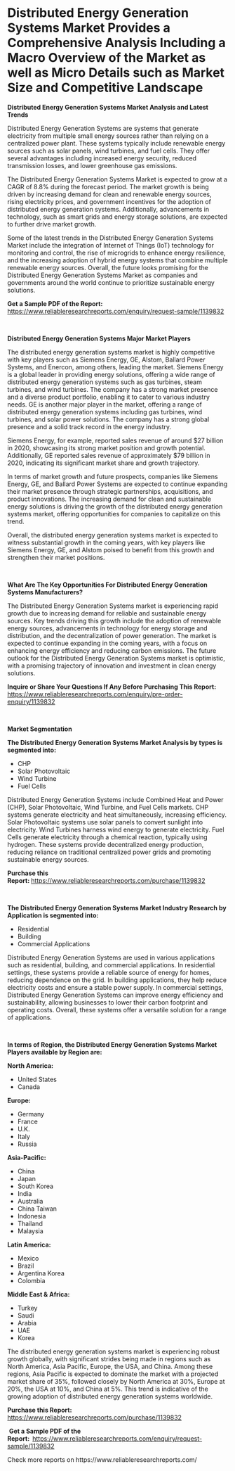 <p><h1>Distributed Energy Generation Systems Market Provides a Comprehensive Analysis Including a Macro Overview of the Market as well as Micro Details such as Market Size and Competitive Landscape</h1></p><p><strong>Distributed Energy Generation Systems Market Analysis and Latest Trends</strong></p>
<p><p>Distributed Energy Generation Systems are systems that generate electricity from multiple small energy sources rather than relying on a centralized power plant. These systems typically include renewable energy sources such as solar panels, wind turbines, and fuel cells. They offer several advantages including increased energy security, reduced transmission losses, and lower greenhouse gas emissions.</p><p>The Distributed Energy Generation Systems Market is expected to grow at a CAGR of 8.8% during the forecast period. The market growth is being driven by increasing demand for clean and renewable energy sources, rising electricity prices, and government incentives for the adoption of distributed energy generation systems. Additionally, advancements in technology, such as smart grids and energy storage solutions, are expected to further drive market growth.</p><p>Some of the latest trends in the Distributed Energy Generation Systems Market include the integration of Internet of Things (IoT) technology for monitoring and control, the rise of microgrids to enhance energy resilience, and the increasing adoption of hybrid energy systems that combine multiple renewable energy sources. Overall, the future looks promising for the Distributed Energy Generation Systems Market as companies and governments around the world continue to prioritize sustainable energy solutions.</p></p>
<p><strong>Get a Sample PDF of the Report:&nbsp;</strong> <a href="https://www.reliableresearchreports.com/enquiry/request-sample/1139832">https://www.reliableresearchreports.com/enquiry/request-sample/1139832</a></p>
<p>&nbsp;</p>
<p><strong>Distributed Energy Generation Systems Major Market Players</strong></p>
<p><p>The distributed energy generation systems market is highly competitive with key players such as Siemens Energy, GE, Alstom, Ballard Power Systems, and Enercon, among others, leading the market. Siemens Energy is a global leader in providing energy solutions, offering a wide range of distributed energy generation systems such as gas turbines, steam turbines, and wind turbines. The company has a strong market presence and a diverse product portfolio, enabling it to cater to various industry needs. GE is another major player in the market, offering a range of distributed energy generation systems including gas turbines, wind turbines, and solar power solutions. The company has a strong global presence and a solid track record in the energy industry.</p><p>Siemens Energy, for example, reported sales revenue of around $27 billion in 2020, showcasing its strong market position and growth potential. Additionally, GE reported sales revenue of approximately $79 billion in 2020, indicating its significant market share and growth trajectory.</p><p>In terms of market growth and future prospects, companies like Siemens Energy, GE, and Ballard Power Systems are expected to continue expanding their market presence through strategic partnerships, acquisitions, and product innovations. The increasing demand for clean and sustainable energy solutions is driving the growth of the distributed energy generation systems market, offering opportunities for companies to capitalize on this trend.</p><p>Overall, the distributed energy generation systems market is expected to witness substantial growth in the coming years, with key players like Siemens Energy, GE, and Alstom poised to benefit from this growth and strengthen their market positions.</p></p>
<p>&nbsp;</p>
<p><strong>What Are The Key Opportunities For Distributed Energy Generation Systems Manufacturers?</strong></p>
<p><p>The Distributed Energy Generation Systems market is experiencing rapid growth due to increasing demand for reliable and sustainable energy sources. Key trends driving this growth include the adoption of renewable energy sources, advancements in technology for energy storage and distribution, and the decentralization of power generation. The market is expected to continue expanding in the coming years, with a focus on enhancing energy efficiency and reducing carbon emissions. The future outlook for the Distributed Energy Generation Systems market is optimistic, with a promising trajectory of innovation and investment in clean energy solutions.</p></p>
<p><strong>Inquire or Share Your Questions If Any Before Purchasing This Report:</strong> <a href="https://www.reliableresearchreports.com/enquiry/pre-order-enquiry/1139832">https://www.reliableresearchreports.com/enquiry/pre-order-enquiry/1139832</a></p>
<p>&nbsp;</p>
<p><strong>Market Segmentation</strong></p>
<p><strong>The Distributed Energy Generation Systems Market Analysis by types is segmented into:</strong></p>
<p><ul><li>CHP</li><li>Solar Photovoltaic</li><li>Wind Turbine</li><li>Fuel Cells</li></ul></p>
<p><p>Distributed Energy Generation Systems include Combined Heat and Power (CHP), Solar Photovoltaic, Wind Turbine, and Fuel Cells markets. CHP systems generate electricity and heat simultaneously, increasing efficiency. Solar Photovoltaic systems use solar panels to convert sunlight into electricity. Wind Turbines harness wind energy to generate electricity. Fuel Cells generate electricity through a chemical reaction, typically using hydrogen. These systems provide decentralized energy production, reducing reliance on traditional centralized power grids and promoting sustainable energy sources.</p></p>
<p><strong>Purchase this Report:&nbsp;</strong><a href="https://www.reliableresearchreports.com/purchase/1139832">https://www.reliableresearchreports.com/purchase/1139832</a></p>
<p>&nbsp;</p>
<p><strong>The Distributed Energy Generation Systems Market Industry Research by Application is segmented into:</strong></p>
<p><ul><li>Residential</li><li>Building</li><li>Commercial Applications</li></ul></p>
<p><p>Distributed Energy Generation Systems are used in various applications such as residential, building, and commercial applications. In residential settings, these systems provide a reliable source of energy for homes, reducing dependence on the grid. In building applications, they help reduce electricity costs and ensure a stable power supply. In commercial settings, Distributed Energy Generation Systems can improve energy efficiency and sustainability, allowing businesses to lower their carbon footprint and operating costs. Overall, these systems offer a versatile solution for a range of applications.</p></p>
<p>&nbsp;</p>
<p><strong>In terms of Region, the Distributed Energy Generation Systems Market Players available by Region are:</strong></p>
<p>
    <p> <strong> North America: </strong>
        <ul>
            <li>United States</li>
            <li>Canada</li>
        </ul>
        </p> 
    <p> <strong> Europe: </strong>
        <ul>
            <li>Germany</li>
            <li>France</li>
            <li>U.K.</li>
            <li>Italy</li>
            <li>Russia</li>
        </ul>
        </p> 
    <p> <strong> Asia-Pacific: </strong>
        <ul>
            <li>China</li>
            <li>Japan</li>
            <li>South Korea</li>
            <li>India</li>
            <li>Australia</li>
            <li>China Taiwan</li>
            <li>Indonesia</li>
            <li>Thailand</li>
            <li>Malaysia</li>
        </ul>
        </p> 
    <p> <strong> Latin America: </strong>
        <ul>
            <li>Mexico</li>
            <li>Brazil</li>
            <li>Argentina Korea</li>
            <li>Colombia</li>
        </ul>
        </p> 
    <p> <strong> Middle East & Africa: </strong>
        <ul>
            <li>Turkey</li>
            <li>Saudi</li>
            <li>Arabia</li>
            <li>UAE</li>
            <li>Korea</li>
        </ul>
    </p>
    </p>
<p><p>The distributed energy generation systems market is experiencing robust growth globally, with significant strides being made in regions such as North America, Asia Pacific, Europe, the USA, and China. Among these regions, Asia Pacific is expected to dominate the market with a projected market share of 35%, followed closely by North America at 30%, Europe at 20%, the USA at 10%, and China at 5%. This trend is indicative of the growing adoption of distributed energy generation systems worldwide.</p></p>
<p><strong>Purchase this Report: </strong><a href="https://www.reliableresearchreports.com/purchase/1139832">https://www.reliableresearchreports.com/purchase/1139832</a></p>
<p>&nbsp;<strong>Get a Sample PDF of the Report:&nbsp;&nbsp;</strong><a href="https://www.reliableresearchreports.com/enquiry/request-sample/1139832">https://www.reliableresearchreports.com/enquiry/request-sample/1139832</a></p>
<p><strong></strong></p>
<p>Check more reports on https://www.reliableresearchreports.com/</p>